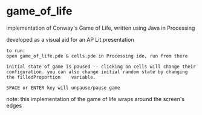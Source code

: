 # game_of_life
implementation of Conway's Game of Life, written using Java in Processing

developed as a visual aid for an AP Lit presentation 

    to run: 
    open game_of_life.pde & cells.pde in Processing ide, run from there

    initial state of game is paused -- clicking on cells will change their configuration. you can also change initial random state by changing the filledProportion    variable. 

    SPACE or ENTER key will unpause/pause game

note: this implementation of the game of life wraps around the screen's edges
